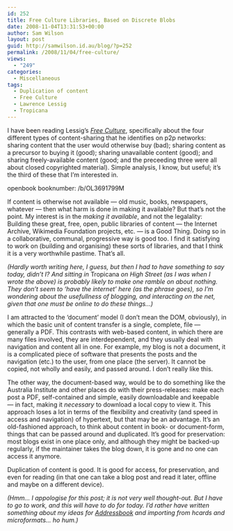 ```yaml
---
id: 252
title: Free Culture Libraries, Based on Discrete Blobs
date: 2008-11-04T13:31:53+00:00
author: Sam Wilson
layout: post
guid: http://samwilson.id.au/blog/?p=252
permalink: /2008/11/04/free-culture/
views:
  - "249"
categories:
  - Miscellaneous
tags:
  - Duplication of content
  - Free Culture
  - Lawrence Lessig
  - Tropicana
---
```

I have been reading Lessig’s [_Free Culture_](http://www.free-culture.cc), specifically about the four different types of content-sharing that he identifies on p2p networks: sharing content that the user would otherwise buy (bad); sharing content as a precursor to buying it (good); sharing unavailable content (good); and sharing freely-available content (good; and the preceeding three were all about closed copyrighted material). Simple analysis, I know, but useful; it’s the third of these that I’m interested in.

openbook booknumber: /b/OL3691799M

If content is otherwise not available — old music, books, newspapers, whatever — then what harm is done in making it available? But that’s not the point. My interest is in the _making it available_, and not the legalality: Building these great, free, open, public libraries of content — the Internet Archive, Wikimedia Foundation projects, etc. — is a Good Thing. Doing so in a collaborative, communal, progressive way is good too. I find it satisfying to work on (building and organising) these sorts of libraries, and that I think it is a very worthwhile pastime. That’s all.

_(Hardly worth writing here, I guess, but then I had to have something to say today, didn’t I? And sitting in_ Tropicana _on High Street (as I was when I wrote the above) is probably likely to make one ramble on about nothing. They don’t seem to ‘have the internet’ here (as the phrase goes), so I’m wondering about the usefullness of blogging, and interacting on the net, given that one must be online to do these things…)_

I am attracted to the ‘document’ model (I don’t mean the DOM, obviously), in which the basic unit of content transfer is a single, complete, file — generally a PDF. This contrasts with web-based content, in which there are many files involved, they are interdependent, and they usually deal with navigation and content all in one. For example, my blog is not a document, it is a complicated piece of software that presents the posts and the navigation (etc.) to the user, from one place (the server). It cannot be copied, not wholly and easily, and passed around. I don’t really like this.

The other way, the document-based way, would be to do something like the Australia Institute and other places do with their press-releases: make each post a PDF, self-contained and simple, easily downloadable and keepable — in fact, making it _necessary_ to download a local copy to view it. This approach loses a lot in terms of the flexibility and creativity (and speed in access and navigation) of hypertext, but that may be an advantage. It’s an old-fashioned approach, to think about content in book- or document-form, things that can be passed around and duplicated. It’s good for preservation: most blogs exist in one place only, and although they might be backed-up regularly, if the maintainer takes the blog down, it is gone and no one can access it anymore.

Duplication of content is good. It is good for access, for preservation, and even for reading (in that one can take a blog post and read it later, offline and maybe on a different device).

_(Hmm… I appologise for this post; it is not very well thought-out. But I have to go to work, and this will have to do for today. I’d rather have written something about my ideas for [Addressbook](http://samwilson.id.au/blog/plugins/addressbook/) and importing from hcards and microformats… ho hum.)_